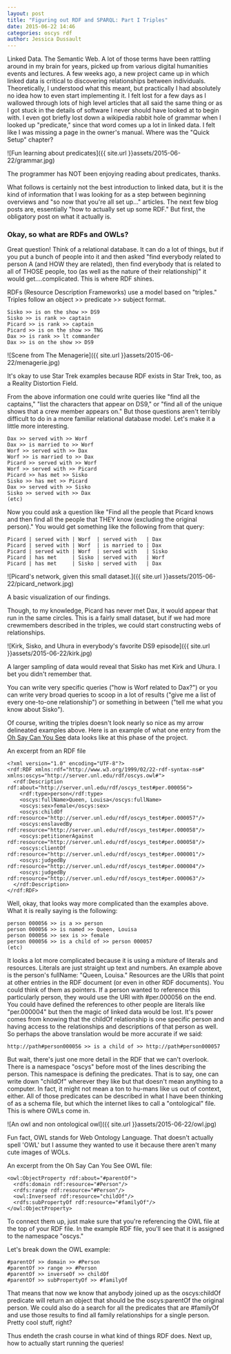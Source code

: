 ```yaml
---
layout: post
title: "Figuring out RDF and SPARQL: Part I Triples"
date: 2015-06-22 14:46
categories: oscys rdf
author: Jessica Dussault
---
```


Linked Data.  The Semantic Web.  A lot of those terms have been rattling around in my brain for years, picked up from various digital humanities events and lectures.  A few weeks ago, a new project came up in which linked data is critical to discovering relationships between individuals.  Theoretically, I understood what this meant, but practically I had absolutely no idea how to even start implementing it.  I felt lost for a few days as I wallowed through lots of high level articles that all said the same thing or as I got stuck in the details of software I never should have looked at to begin with.  I even got briefly lost down a wikipedia rabbit hole of grammar when I looked up "predicate," since that word comes up a lot in linked data. I felt like I was missing a page in the owner's manual.  Where was the "Quick Setup" chapter?

![Fun learning about predicates]({{ site.url }}assets/2015-06-22/grammar.jpg)

<div class="img_caption">The programmer has NOT been enjoying reading about predicates, thanks.</div>

What follows is certainly not the best introduction to linked data, but it is the kind of information that I was looking for as a step between beginning overviews and "so now that you're all set up..." articles. The next few blog posts are, essentially "how to actually set up some RDF."  But first, the obligatory post on what it actually is.

### Okay, so what are RDFs and OWLs?

Great question!  Think of a relational database.  It can do a lot of things, but if you put a bunch of people into it and then asked "find everybody related to person A (and HOW they are related), then find everybody that is related to all of THOSE people, too (as well as the nature of their relationship)" it would get....complicated.  This is where RDF shines.

RDFs (Resource Description Frameworks) use a model based on "triples."  Triples follow an object >> predicate >> subject format.

    Sisko >> is on the show >> DS9
    Sisko >> is rank >> captain
    Picard >> is rank >> captain
    Picard >> is on the show >> TNG
    Dax >> is rank >> lt commander
    Dax >> is on the show >> DS9

![Scene from The Menagerie]({{ site.url }}assets/2015-06-22/menagerie.jpg)

<div class="img_caption">It's okay to use Star Trek examples because RDF exists in Star Trek, too, as a Reality Distortion Field.</div>
<!-- image source: http://www.razorfine.com/wp-content/uploads/2014/08/star-trek-the-menagerie-02.jpg -->

From the above information one could write queries like "find all the captains," "list the characters that appear on DS9," or "find all of the unique shows that a crew member appears on."  But those questions aren't terribly difficult to do in a more familiar relational database model.  Let's make it a little more interesting.

    Dax >> served with >> Worf
    Dax >> is married to >> Worf
    Worf >> served with >> Dax
    Worf >> is married to >> Dax
    Picard >> served with >> Worf
    Worf >> served with >> Picard
    Picard >> has met >> Sisko
    Sisko >> has met >> Picard
    Dax >> served with >> Sisko
    Sisko >> served with >> Dax
    (etc)

Now you could ask a question like "Find all the people that Picard knows and then find all the people that THEY know (excluding the original person)."  You would get something like the following from that query:

    Picard | served with | Worf  | served with   | Dax
    Picard | served with | Worf  | is married to | Dax
    Picard | served with | Worf  | served with   | Sisko
    Picard | has met     | Sisko | served with   | Worf 
    Picard | has met     | Sisko | served with   | Dax 

![Picard's network, given this small dataset.]({{ site.url }}assets/2015-06-22/picard_network.jpg)

<div class="img_caption">A basic visualization of our findings.</div>

Though, to my knowledge, Picard has never met Dax, it would appear that run in the same circles.  This is a fairly small dataset, but if we had more crewmembers described in the triples, we could start constructing webs of relationships.

![Kirk, Sisko, and Uhura in everybody's favorite DS9 episode]({{ site.url }}assets/2015-06-22/kirk.jpg)

<div class="img_caption">A larger sampling of data would reveal that Sisko has met Kirk and Uhura.  I bet you didn't remember that.</div>
<!-- source: http://vignette2.wikia.nocookie.net/memoryalpha/images/6/66/Sisko_meets_Kirk.jpg/revision/latest?cb=20090223051501&path-prefix=en -->

You can write very specific queries ("how is Worf related to Dax?") or you can write very broad queries to scoop in a lot of results ("give me a list of every one-to-one relationship") or something in between ("tell me what you know about Sisko").

Of course, writing the triples doesn't look nearly so nice as my arrow delineated examples above.  Here is an example of what one entry from the [Oh Say Can You See](http://earlywashingtondc.org) data looks like at this phase of the project.

An excerpt from an RDF file

    <?xml version="1.0" encoding="UTF-8"?>
    <rdf:RDF xmlns:rdf="http://www.w3.org/1999/02/22-rdf-syntax-ns#" xmlns:oscys="http://server.unl.edu/rdf/oscys.owl#">
      <rdf:Description rdf:about="http://server.unl.edu/rdf/oscys_test#per.000056">
        <rdf:type>person</rdf:type>
        <oscys:fullName>Queen, Louisa</oscys:fullName>
        <oscys:sex>female</oscys:sex>
        <oscys:childOf rdf:resource="http://server.unl.edu/rdf/oscys_test#per.000057"/>
        <oscys:enslavedBy rdf:resource="http://server.unl.edu/rdf/oscys_test#per.000058"/>
        <oscys:petitionerAgainst rdf:resource="http://server.unl.edu/rdf/oscys_test#per.000058"/>
        <oscys:clientOf rdf:resource="http://server.unl.edu/rdf/oscys_test#per.000001"/>
        <oscys:judgedBy rdf:resource="http://server.unl.edu/rdf/oscys_test#per.000004"/>
        <oscys:judgedBy rdf:resource="http://server.unl.edu/rdf/oscys_test#per.000063"/>
      </rdf:Description>
    </rdf:RDF>

Well, okay, that looks way more complicated than the examples above.  What it is really saying is the following:

    person 000056 >> is a >> person
    person 000056 >> is named >> Queen, Louisa
    person 000056 >> sex is >> female
    person 000056 >> is a child of >> person 000057
    (etc)

It looks a lot more complicated because it is using a mixture of literals and resources.  Literals are just straight up text and numbers. An example above is the person's fullName: "Queen, Louisa."  Resources are the URIs that point at other entries in the RDF document (or even in other RDF documents).  You could think of them as pointers.  If a person wanted to reference this particularly person, they would use the URI with #per.000056 on the end.  You could have defined the references to other people are literals like "per.000004" but then the magic of linked data would be lost.  It's power comes from knowing that the childOf relationship is one specific person and having access to the relationships and descriptions of that person as well.  So perhaps the above translation would be more accurate if we said:

    http://path#person000056 >> is a child of >> http://path#person000057

But wait, there's just one more detail in the RDF that we can't overlook.  There is a namespace "oscys" before most of the lines describing the person.  This namespace is defining the predicates.  That is to say, one can write down "childOf" wherever they like but that doesn't mean anything to a computer.  In fact, it might not mean a ton to hu-mans like us out of context, either.  All of those predicates can be described in what I have been thinking of as a schema file, but which the internet likes to call a "ontological" file.  This is where OWLs come in.

![An owl and non ontological owl]({{ site.url }}assets/2015-06-22/owl.jpg)

<div class="img_caption">Fun fact, OWL stands for Web Ontology Language.  That doesn't actually spell 'OWL' but I assume they wanted to use it because there aren't many cute images of WOLs.</div>
<!-- source of above image: http://www.aktifmag.com/wp-content/uploads/2013/02/cute-little-owl-Wallpaper__yvt2.jpg -->

An excerpt from the Oh Say Can You See OWL file:
  
    <owl:ObjectProperty rdf:about="#parentOf">
      <rdfs:domain rdf:resource="#Person"/>
      <rdfs:range rdf:resource="#Person"/>
      <owl:Inverseof rdf:resource="childOf"/>
      <rdfs:subPropertyOf rdf:resource="#familyOf"/>
    </owl:ObjectProperty>

To connect them up, just make sure that you're referencing the OWL file at the top of your RDF file.  In the example RDF file, you'll see that it is assigned to the namespace "oscys."

Let's break down the OWL example:

    #parentOf >> domain >> #Person
    #parentOf >> range >> #Person
    #parentOf >> inverseOf >> childOf
    #parentOf >> subPropertyOf >> #familyOf

That means that now we know that anybody joined up as the oscys:childOf predicate will return an object that should be the oscys:parentOf the original person.  We could also do a search for all the predicates that are #familyOf and use those results to find all family relationships for a single person.  Pretty cool stuff, right?

Thus endeth the crash course in what kind of things RDF does.  Next up, how to actually start running the queries!

